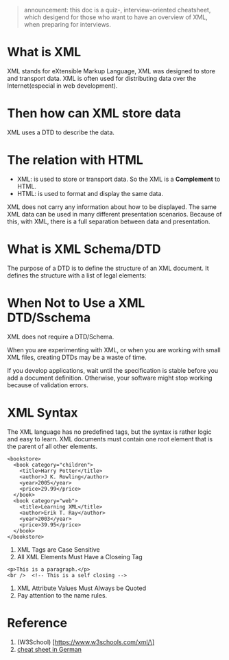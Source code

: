 > announcement: this doc is a quiz-, interview-oriented cheatsheet, which desigend for those who want to have an overview of XML, when preparing for interviews.

What is XML
===========

XML stands for eXtensible Markup Language, XML was designed to store and transport data. XML is often used for distributing data over the Internet(especial in web development).

Then how can XML store data
===========================

XML uses a DTD to describe the data.

The relation with HTML
======================

-   XML: is used to store or transport data. So the XML is a **Complement** to HTML.
-   HTML: is used to format and display the same data.

XML does not carry any information about how to be displayed. The same XML data can be used in many different presentation scenarios. Because of this, with XML, there is a full separation between data and presentation.

What is XML Schema/DTD
======================

The purpose of a DTD is to define the structure of an XML document. It defines the structure with a list of legal elements:

When Not to Use a XML DTD/Sschema
=================================

XML does not require a DTD/Schema.

When you are experimenting with XML, or when you are working with small XML files, creating DTDs may be a waste of time.

If you develop applications, wait until the specification is stable before you add a document definition. Otherwise, your software might stop working because of validation errors.

XML Syntax
==========

The XML language has no predefined tags, but the syntax is rather logic and easy to learn. XML documents must contain one root element that is the parent of all other elements.

    <bookstore>
      <book category="children">
        <title>Harry Potter</title>
        <author>J K. Rowling</author>
        <year>2005</year>
        <price>29.99</price>
      </book>
      <book category="web">
        <title>Learning XML</title>
        <author>Erik T. Ray</author>
        <year>2003</year>
        <price>39.95</price>
      </book>
    </bookstore>

1.  XML Tags are Case Sensitive
2.  All XML Elements Must Have a Closeing Tag

<!-- -->

    <p>This is a paragraph.</p>
    <br />  <!-- This is a self closing -->

1.  XML Attribute Values Must Always be Quoted
2.  Pay attention to the name rules.

Reference
=========

1.  (W3School) \[https://www.w3schools.com/xml/\]
2.  [cheat sheet in German](https://www.i-d-e.de/wp-content/uploads/2015/02/ide-xml-kurzreferenz.pdf)
